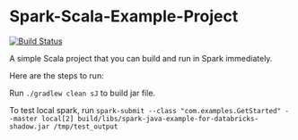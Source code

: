 # Spark-Scala-Example-Project

[![Build Status](https://travis-ci.org/markgzhou/spark-scala-gradle-example-project.svg?branch=master)](https://travis-ci.org/markgzhou/spark-scala-gradle-example-project)

A simple Scala project that you can build and run in Spark immediately.

Here are the steps to run:

Run `./gradlew clean sJ` to build jar file.

To test local spark, run `spark-submit --class "com.examples.GetStarted" --master local[2] build/libs/spark-java-example-for-databricks-shadow.jar /tmp/test_output`
